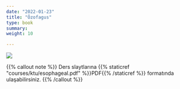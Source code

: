 ```yaml
---
date: "2022-01-23"
title: "Özofagus"
type: book
summary: 
weight: 10

---
```


![](/courses/ktu/eso.jpg)



{{% callout note %}}
Ders slaytlarına 
{{% staticref "courses/ktu/esophageal.pdf" %}}PDF{{% /staticref %}} 
formatında ulaşabilirsiniz. 
{{% /callout %}}
